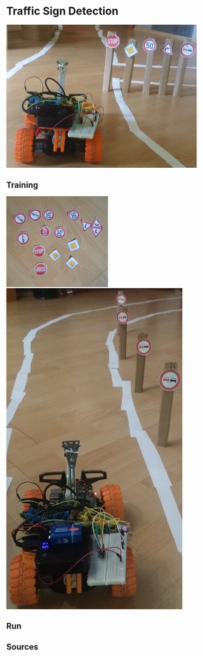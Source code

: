 # Traffic Sign Detection

[//]: # (Image References)
[image1]: ./project_images/overview.jpg
[image2]: ./project_images/all.jpg
[image3]: ./project_images/training.jpg

![alt text][image1] 

## Training
![alt text][image2] ![alt text][image3]

## Run


## Sources